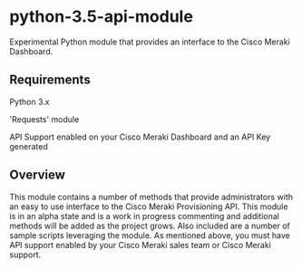 # python-3.5-api-module
Experimental Python module that provides an interface to the Cisco Meraki Dashboard.

## Requirements

Python 3.x

'Requests' module

API Support enabled on your Cisco Meraki Dashboard and an API Key generated

## Overview
This module contains a number of methods that provide administrators with an easy to use interface to the Cisco Meraki Provisioning API.  This module is in an alpha state and is a work in progress commenting and additional methods will be added as the project grows.  Also included are a number of sample scripts leveraging the module.  As mentioned above, you must have API support enabled by your Cisco Meraki sales team or Cisco Meraki support.

